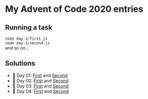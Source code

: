 # My Advent of Code 2020 entries

## Running a task

`node day-1/first.js`  
`node day-1/second.js`  
and so on...

## Solutions

- 🎄 Day 01: [First](day-1/first.js) and [Second](day-1/second.js)
- 🎄 Day 02: [First](day-2/first.js) and [Second](day-2/second.js)
- 🎄 Day 03: [First](day-3/first.js) and [Second](day-3/second.js)
- 🎄 Day 04: [First](day-4/first.js) and [Second](day-4/second.js)

